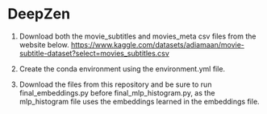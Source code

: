 # DeepZen

1) Download both the movie_subtitles and movies_meta csv files from the website below.
https://www.kaggle.com/datasets/adiamaan/movie-subtitle-dataset?select=movies_subtitles.csv

2) Create the conda environment using the environment.yml file.

3) Download the files from this repository and be sure to run final_embeddings.py before final_mlp_histogram.py, as the mlp_histogram file uses the embeddings learned in the embeddings file.
